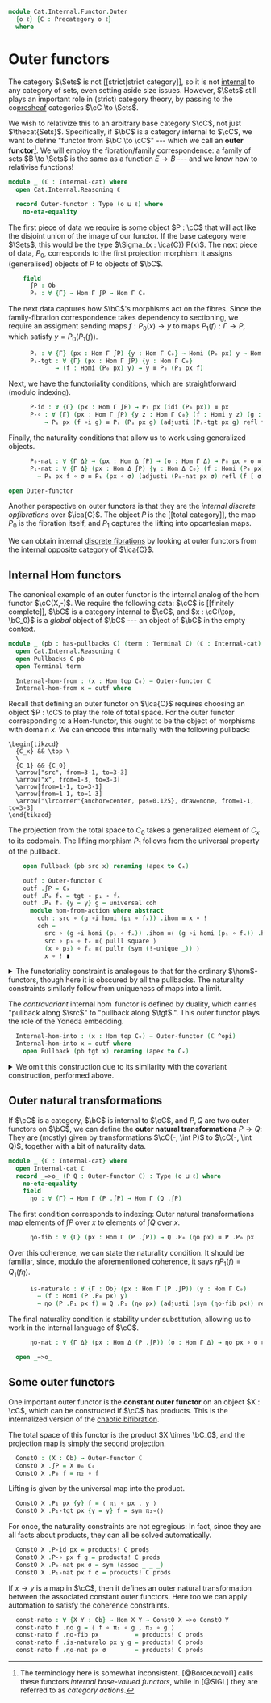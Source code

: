 <!--
```agda
open import Cat.Diagram.Product.Solver
open import Cat.Internal.Opposite
open import Cat.Diagram.Pullback
open import Cat.Diagram.Terminal
open import Cat.Diagram.Product
open import Cat.Prelude

import Cat.Internal.Reasoning
import Cat.Internal.Base
import Cat.Reasoning
```
-->

```agda
module Cat.Internal.Functor.Outer
  {o ℓ} {C : Precategory o ℓ}
  where
```

<!--
```agda
open import Cat.Reasoning C
open import Cat.Internal.Base C
open Internal-hom
```
-->

# Outer functors

The category $\Sets$ is not \[\[strict|strict category]], so it is not
[internal] to any category of sets, even setting aside size issues.
However, $\Sets$ still plays an important role in (strict) category
theory, by passing to the co[presheaf] categories $\cC \to \Sets$.

[internal]: Cat.Internal.Base.html
[presheaf]: Cat.Functor.Base.html#presheaf-precategories

We wish to relativize this to an arbitrary base category $\cC$, not just
$\thecat{Sets}$. Specifically, if $\bC$ is a category internal to $\cC$,
we want to define "functor from $\bC \to \cC$" --- which we call an
**outer functor**[^1]. We will employ the fibration/family
correspondence: a family of sets $B \to \Sets$ is the same as a function
$E \to B$ --- and we know how to relativise functions!

[^1]: The terminology here is somewhat inconsistent. [@Borceux:vol1]
    calls these functors _internal base-valued functors_, while in [@SIGL]
    they are referred to as _category actions_.

```agda
module _ (ℂ : Internal-cat) where
  open Cat.Internal.Reasoning ℂ

  record Outer-functor : Type (o ⊔ ℓ) where
    no-eta-equality
```

The first piece of data we require is some object $P : \cC$ that will
act like the disjoint union of the image of our functor. If the base
category were $\Sets$, this would be the type $\Sigma_(x : \ica{C})
P(x)$. The next piece of data, $P_0$, corresponds to the first
projection morphism: it assigns (generalised) objects of $P$ to objects
of $\bC$.

```agda
    field
      ∫P : Ob
      P₀ : ∀ {Γ} → Hom Γ ∫P → Hom Γ C₀
```

The next data captures how $\bC$'s morphisms act on the fibres. Since
the family-fibration correspondence takes dependency to sectioning, we
require an assigment sending maps $f : P_0(x) \to y$ to maps $P_1(f) :
\Gamma \to P$, which satisfy $y = P_0(P_1(f))$.

```agda
      P₁ : ∀ {Γ} (px : Hom Γ ∫P) {y : Hom Γ C₀} → Homi (P₀ px) y → Hom Γ ∫P
      P₁-tgt : ∀ {Γ} (px : Hom Γ ∫P) {y : Hom Γ C₀}
             → (f : Homi (P₀ px) y) → y ≡ P₀ (P₁ px f)
```

Next, we have the functoriality conditions, which are straightforward
(modulo indexing).

```agda
      P-id : ∀ {Γ} (px : Hom Γ ∫P) → P₁ px (idi (P₀ px)) ≡ px
      P-∘ : ∀ {Γ} (px : Hom Γ ∫P) {y z : Hom Γ C₀} (f : Homi y z) (g : Homi (P₀ px) y)
          → P₁ px (f ∘i g) ≡ P₁ (P₁ px g) (adjusti (P₁-tgt px g) refl f)
```

Finally, the naturality conditions that allow us to work using
generalized objects.

```agda
      P₀-nat : ∀ {Γ Δ} → (px : Hom Δ ∫P) → (σ : Hom Γ Δ) → P₀ px ∘ σ ≡ P₀ (px ∘ σ)
      P₁-nat : ∀ {Γ Δ} (px : Hom Δ ∫P) {y : Hom Δ C₀} (f : Homi (P₀ px) y) (σ : Hom Γ Δ)
        → P₁ px f ∘ σ ≡ P₁ (px ∘ σ) (adjusti (P₀-nat px σ) refl (f [ σ ]))

open Outer-functor
```

Another perspective on outer functors is that they are the _internal
discrete opfibrations_ over $\ica{C}$. The object $P$ is the [[total
category]], the map $P_0$ is the fibration itself, and $P_1$ captures the
lifting into opcartesian maps.

<!-- [TODO: Reed M, 28/04/2023]
Link to the page on discrete opfibrations when it is written!
-->

We can obtain internal [discrete fibrations] by looking at outer
functors from the [internal opposite category] of $\ica{C}$.

[discrete fibrations]: Cat.Displayed.Cartesian.Discrete.html
[internal opposite category]: Cat.Internal.Opposite.html

## Internal Hom functors

The canonical example of an outer functor is the internal analog of the
hom functor $\cC(X,-)$. We require the following data: $\cC$ is
[[finitely complete]], $\bC$ is a category internal to $\cC$, and $x :
\cC(\top, \bC_0)$ is a _global_ object of $\bC$ --- an object of $\bC$
in the empty context.

```agda
module _ (pb : has-pullbacks C) (term : Terminal C) (ℂ : Internal-cat) where
  open Cat.Internal.Reasoning ℂ
  open Pullbacks C pb
  open Terminal term

  Internal-hom-from : (x : Hom top C₀) → Outer-functor ℂ
  Internal-hom-from x = outf where
```

Recall that defining an outer functor on $\ica{C}$ requires choosing an
object $P : \cC$ to play the role of total space. For the outer functor
corresponding to a Hom-functor, this ought to be the object of morphisms
with domain $x$. We can encode this internally with the following
pullback:

```{.quiver}
\begin{tikzcd}
  {C_x} && \top \
  \
  {C_1} && {C_0}
  \arrow["src", from=3-1, to=3-3]
  \arrow["x", from=1-3, to=3-3]
  \arrow[from=1-1, to=3-1]
  \arrow[from=1-1, to=1-3]
  \arrow["\lrcorner"{anchor=center, pos=0.125}, draw=none, from=1-1, to=3-3]
\end{tikzcd}
```

The projection from the total space to $C_0$ takes a generalized element
of $C_x$ to its codomain. The lifting morphism $P_1$ follows from the
universal property of the pullback.

```agda
    open Pullback (pb src x) renaming (apex to Cₓ)

    outf : Outer-functor ℂ
    outf .∫P = Cₓ
    outf .P₀ fₓ = tgt ∘ p₁ ∘ fₓ
    outf .P₁ fₓ {y = y} g = universal coh
      module hom-from-action where abstract
        coh : src ∘ (g ∘i homi (p₁ ∘ fₓ)) .ihom ≡ x ∘ !
        coh =
          src ∘ (g ∘i homi (p₁ ∘ fₓ)) .ihom ≡⟨ (g ∘i homi (p₁ ∘ fₓ)) .has-src ⟩
          src ∘ p₁ ∘ fₓ ≡⟨ pulll square ⟩
          (x ∘ p₂) ∘ fₓ ≡⟨ pullr (sym (!-unique _)) ⟩
          x ∘ ! ∎
```

<details>
<summary>The functoriality constraint is analogous to that for the
ordinary $\hom$-functors, though here it is obscured by all the
pullbacks. The naturality constraints similarly follow from uniqueness
of maps into a limit.
</summary>

```agda
    outf .P₁-tgt fₓ {y = y} g = tgt-coh where abstract
      tgt-coh : y ≡ tgt ∘ p₁ ∘ universal (hom-from-action.coh fₓ g)
      tgt-coh =
        y                                 ≡˘⟨ (g ∘i homi (p₁ ∘ fₓ)) .has-tgt ⟩
        tgt ∘ (g ∘i homi (p₁ ∘ fₓ)) .ihom ≡˘⟨ ap (tgt ∘_) p₁∘universal ⟩
        tgt ∘ p₁ ∘ universal _            ∎
    outf .P-id fₓ =
      sym $ unique (sym (ap ihom (idli _))) (sym (!-unique _))
    outf .P-∘ fₓ g h = unique
      (p₁∘universal
      ∙ ap ihom (sym $ associ _ _ _)
      ∙ ∘i-ihom
          (sym (ap (src ∘_) p₁∘universal ∙ (h ∘i homi (p₁ ∘ fₓ)) .has-src))
          (sym (ap (tgt ∘_) p₁∘universal ∙ (h ∘i homi (p₁ ∘ fₓ)) .has-tgt))
          refl refl (sym p₁∘universal))
      p₂∘universal
    outf .P₀-nat fₓ σ = sym (assoc _ _ _) ∙ ap (tgt ∘_) (sym (assoc _ _ _))
    outf .P₁-nat fₓ g σ = unique
      (pulll p₁∘universal
        ∙ ap ihom (∘i-nat g (homi (p₁ ∘ fₓ)) σ)
        ∙ ∘i-ihom
            (sym (assoc _ _ _) ∙ ap (src ∘_) (sym (assoc _ _ _)))
            (sym (assoc _ _ _) ∙ ap (tgt ∘_) (sym (assoc _ _ _)))
            refl refl (sym (assoc _ _ _)))
      (sym (!-unique _))
```

</details>

The _contravariant_ internal $\hom$ functor is defined by duality, which
carries "pullback along $\src$" to "pullback along $\tgt$.".
This outer functor plays the role of the Yoneda embedding.

```agda
  Internal-hom-into : (x : Hom top C₀) → Outer-functor (ℂ ^opi)
  Internal-hom-into x = outf where
    open Pullback (pb tgt x) renaming (apex to Cₓ)
```

<details>
<summary>We omit this construction due to its similarity with the
covariant construction, performed above.
</summary>

```agda
    outf : Outer-functor (ℂ ^opi)
    outf .∫P = Cₓ
    outf .P₀ fₓ = src ∘ p₁ ∘ fₓ
    outf .P₁ fₓ g = universal coh
      module hom-into-action where abstract
        coh : tgt ∘ (homi (p₁ ∘ fₓ) ∘i op-ihom g) .ihom ≡ x ∘ !
        coh =
          tgt ∘ (homi (p₁ ∘ fₓ) ∘i op-ihom g) .ihom ≡⟨ (homi (p₁ ∘ fₓ) ∘i op-ihom g) .has-tgt ⟩
          tgt ∘ p₁ ∘ fₓ ≡⟨ pulll square ⟩
          (x ∘ p₂) ∘ fₓ ≡⟨ pullr (sym (!-unique _)) ⟩
          x ∘ ! ∎
    outf .P₁-tgt fₓ {y} g = src-coh where abstract
      src-coh : y ≡ src ∘ p₁ ∘ universal (hom-into-action.coh fₓ g)
      src-coh =
        sym (ap (src ∘_) p₁∘universal
        ∙ (homi (p₁ ∘ fₓ) ∘i op-ihom g) .has-src)
    outf .P-id fₓ =
      sym $ unique (sym (ap ihom (idri _))) (sym (!-unique _))
    outf .P-∘ fₓ g h =
      unique
        (p₁∘universal
         ∙ ap ihom (associ _ _ _)
         ∙ ∘i-ihom refl
             (sym (ap (src ∘_) p₁∘universal ∙ (homi (p₁ ∘ fₓ) ∘i op-ihom h) .has-src))
             (sym (ap (tgt ∘_) p₁∘universal ∙ (homi (p₁ ∘ fₓ) ∘i op-ihom h) .has-tgt))
             (sym p₁∘universal) refl)
        p₂∘universal
    outf .P₀-nat fₓ σ =
      sym (assoc _ _ _)
      ∙ ap (src ∘_) (sym (assoc _ _ _))
    outf .P₁-nat fₓ g σ =
      unique
        (pulll p₁∘universal
        ∙ ap ihom (∘i-nat _ _ _)
        ∙ ∘i-ihom refl
             (sym (assoc _ _ _) ∙ ap (src ∘_) (sym (assoc _ _ _)))
             (sym (assoc _ _ _) ∙ ap (tgt ∘_) (sym (assoc _ _ _)))
             (sym (assoc _ _ _)) refl)
        (sym (!-unique _))
```

</details>

## Outer natural transformations

If $\cC$ is a category, $\bC$ is internal to $\cC$, and $P, Q$ are two
outer functors on $\bC$, we can define the **outer natural
transformations** $P \to Q$: They are (mostly) given by transformations
$\cC(-, \int P)$ to $\cC(-, \int Q)$, together with a bit of naturality
data.

```agda
module _ {ℂ : Internal-cat} where
  open Internal-cat ℂ
  record _=>o_ (P Q : Outer-functor ℂ) : Type (o ⊔ ℓ) where
    no-eta-equality
    field
      ηo : ∀ {Γ} → Hom Γ (P .∫P) → Hom Γ (Q .∫P)
```

The first condition corresponds to indexing: Outer natural
transformations map elements of $\int P$ over $x$ to elements of $\int
Q$ over $x$.

```agda
      ηo-fib : ∀ {Γ} (px : Hom Γ (P .∫P)) → Q .P₀ (ηo px) ≡ P .P₀ px
```

Over this coherence, we can state the naturality condition. It should be
familiar, since, modulo the aforementioned coherence, it says
$\eta P_1(f) = Q_1(f\eta)$.

```agda
      is-naturalo : ∀ {Γ : Ob} (px : Hom Γ (P .∫P)) (y : Hom Γ C₀)
        → (f : Homi (P .P₀ px) y)
        → ηo (P .P₁ px f) ≡ Q .P₁ (ηo px) (adjusti (sym (ηo-fib px)) refl f)
```

The final naturality condition is stability under substitution, allowing
us to work in the internal language of $\cC$.

```agda
      ηo-nat : ∀ {Γ Δ} (px : Hom Δ (P .∫P)) (σ : Hom Γ Δ) → ηo px ∘ σ ≡ ηo (px ∘ σ)

  open _=>o_
```

<!--
```agda
  Outer-nat-path
    : ∀ {F G : Outer-functor ℂ} {α β : F =>o G}
    → (∀ {Γ} (px : Hom Γ (F .∫P)) → α .ηo px ≡ β .ηo px)
    → α ≡ β
  Outer-nat-path p i .ηo px = p px i
  Outer-nat-path {G = G} {α = α} {β = β} p i .ηo-fib px =
    is-prop→pathp (λ i → Hom-set _ _ (G .P₀ (p px i)) _)
      (α .ηo-fib px)
      (β .ηo-fib px) i
  Outer-nat-path {F = F} {G = G} {α = α} {β = β} p i .is-naturalo px y f j =
    is-set→squarep (λ i j → Hom-set _ _)
      (p (F .P₁ px f))
      (α .is-naturalo px y f)
      (β .is-naturalo px y f)
      (λ i → G .P₁ (p px i)
        (adjusti (sym (Outer-nat-path {α = α} {β = β} p i .ηo-fib px)) refl f))
      i j
  Outer-nat-path {α = α} {β = β} p i .ηo-nat px σ =
    is-prop→pathp (λ i → Hom-set _ _ (p px i ∘ σ) (p (px ∘ σ) i))
      (α .ηo-nat px σ)
      (β .ηo-nat px σ) i

unquoteDecl H-Level-=>o = declare-record-hlevel 2 H-Level-=>o (quote _=>o_)
```
-->

## Some outer functors

One important outer functor is the **constant outer functor** on an
object $X : \cC$, which can be constructed if $\cC$ has products. This
is the internalized version of the [chaotic bifibration].

[chaotic bifibration]: Cat.Displayed.Instances.Chaotic.html

<!--
```agda
module _ (prods : has-products C) {ℂ : Internal-cat} where
  open Binary-products C prods
  open Internal-cat ℂ
  open _=>o_
```
-->

The total space of this functor is the product $X \times \bC_0$, and the
projection map is simply the second projection.

```agda
  ConstO : (X : Ob) → Outer-functor ℂ
  ConstO X .∫P = X ⊗₀ C₀
  ConstO X .P₀ f = π₂ ∘ f
```

Lifting is given by the universal map into the product.

```agda
  ConstO X .P₁ px {y} f = ⟨ π₁ ∘ px , y ⟩
  ConstO X .P₁-tgt px {y = y} f = sym π₂∘⟨⟩
```

For once, the naturality constraints are not egregious: In fact, since
they are all facts about products, they can all be solved automatically.

```agda
  ConstO X .P-id px = products! C prods
  ConstO X .P-∘ px f g = products! C prods
  ConstO X .P₀-nat px σ = sym (assoc _ _ _)
  ConstO X .P₁-nat px f σ = products! C prods
```

</details>

If $x \to y$ is a map in $\cC$, then it defines an outer natural
transformation between the associated constant outer functors. Here too
we can apply automation to satisfy the coherence constraints.

```agda
  const-nato : ∀ {X Y : Ob} → Hom X Y → ConstO X =>o ConstO Y
  const-nato f .ηo g = ⟨ f ∘ π₁ ∘ g , π₂ ∘ g ⟩
  const-nato f .ηo-fib px          = products! C prods
  const-nato f .is-naturalo px y g = products! C prods
  const-nato f .ηo-nat px σ        = products! C prods
```
